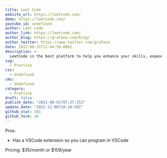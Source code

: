 ```yaml
---
title: Leet Code
website_url: https://leetcode.com/
demo: https://leetcode.com/
youtube_id: undefined
author: Leet Code
author_link: https://leetcode.com/
author_blog: https://grafana.com/blog/
author_twitter: https://www.twitter.com/grafana
date: 2022-08-31T11:44:50.000Z
description: >-
  LeetCode is the best platform to help you enhance your skills, expand your knowledge and prepare for technical interviews.
ssg:
  - Practice
css:
  - Undefined
cms:
  - Undefined
category:
  - Practice
draft: false
publish_date: "2021-08-01T07:37:35Z"
update_date: "2022-11-06T10:10:58Z"
github_star: 101
github_fork: 10
---
```


Pros:

- Has a VSCode extension so you can program in VSCode

Pricing:
$35/month or $159/year
